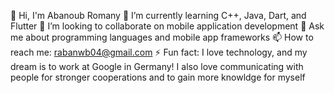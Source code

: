 👋 Hi, I'm Abanoub Romany
🌱 I’m currently learning C++, Java, Dart, and Flutter
👯 I’m looking to collaborate on mobile application development
💬 Ask me about programming languages and mobile app frameworks
📫 How to reach me: rabanwb04@gmail.com
⚡ Fun fact: I love technology, and my dream is to work at Google in Germany!
I also love communicating with people for stronger cooperations and to gain more knowldge for myself

<!---
Abanob-romany/Abanob-romany is a ✨ special ✨ repository because its `README.md` (this file) appears on your GitHub profile.
You can click the Preview link to take a look at your changes.
--->
